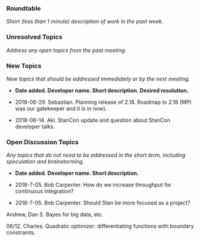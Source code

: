 ### Roundtable
_Short (less than 1 minute) description of work in the past week._


### Unresolved Topics
_Address any open topics from the past meeting._

### New Topics
_New topics that should be addressed immediately or by the next
meeting._

* __Date added. Developer name.  Short description.  Desired resolution.__

* 2018-06-29. Sebastian. Planning release of 2.18. Roadmap to 2.18 (MPI was our gatekeeper and it is in now).

* 2018-06-14. Aki. StanCon update and question about StanCon developer talks.

### Open Discussion Topics

_Any topics that do not need to be addressed in the short term,
including speculation and brainstorming._

* __Date added. Developer name.  Short description.__

* 2018-7-05. Bob Carpenter.  How do we increase throughput for continuous integration?

* 2018-7-05. Bob Carpenter.  Should Stan be more focused as a project?

Andrew, Dan S.  Bayes for big data, etc.

06/12. Charles. Quadratic optimizer: differentiating functions with boundary constraints. 
